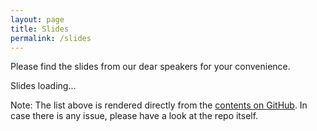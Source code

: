 ```yaml
---
layout: page
title: Slides
permalink: /slides
---
```


Please find the slides from our dear speakers for your convenience. 


<script>
    (async () => {
    const response = await fetch('https://api.github.com/repos/CloudNativeLinz/cloudnativelinz.github.io/contents/slides');
    const data = await response.json();
    let htmlString = '<ul>';
    
    for (let folder of data) {
        htmlString += `<li><strong>Edition: ${folder.name}</strong></li>`;
        const fileresponse = await fetch('https://api.github.com/repos/CloudNativeLinz/cloudnativelinz.github.io/contents/slides/'+folder.name);
        const filedata = await fileresponse.json();
        htmlString += '<ul>';
        for  (let file of filedata) {
            let mypath = file.path
            htmlString += `<li><a href="${mypath}">${file.name}</a></li>`;
        }
        htmlString += '</ul>';
    }

    htmlString += '</ul>';
    document.getElementById('slidecontent').innerHTML = htmlString;
    })()
</script>


<div id="slidecontent">Slides loading...</div>


Note: The list above is rendered directly from the [contents on GitHub](https://github.com/CloudNativeLinz/cloudnativelinz.github.io/tree/main/slides). In case there is any issue, please have a look at the repo itself.
